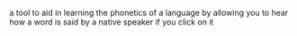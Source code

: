 a tool to aid in learning the phonetics of a language by allowing you to hear how a word is said by a native speaker if you click on it
